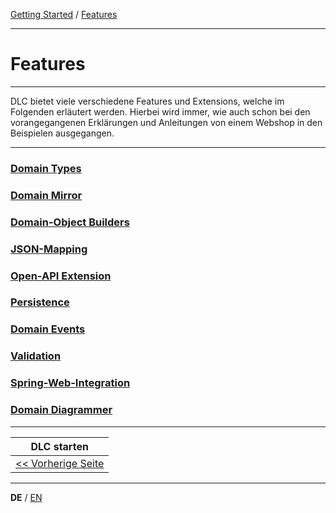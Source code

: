 [Getting Started](../index_de.md) / [Features](features_de.md)

---

# Features

---

DLC bietet viele verschiedene Features und Extensions, welche im Folgenden erläutert werden.
Hierbei wird immer, wie auch schon bei den vorangegangenen Erklärungen und Anleitungen von einem 
Webshop in den Beispielen ausgegangen.

---

### [Domain Types](../features/domain_types_de.md)
### [Domain Mirror](../features/domain_mirror_de.md)
### [Domain-Object Builders](../features/domainobject_builders_de.md)
### [JSON-Mapping](../features/json_mapping_de.md)
### [Open-API Extension](../features/open_api_extension_de.md)
### [Persistence](../features/persistence_de.md)
### [Domain Events](../features/domain_events_de.md)
### [Validation](../features/validation_support_de.md)
### [Spring-Web-Integration](../features/spring_web_integration_de.md)
### [Domain Diagrammer](../features/domain_diagrammer_de.md)

---

|               **DLC starten**                |
|:--------------------------------------------:|
| [<< Vorherige Seite](run_application_de.md)  |

---

**DE** / [EN](../../english/guides/features_en.md)
